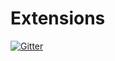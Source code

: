 # Extensions

[![Gitter](https://badges.gitter.im/Join%20Chat.svg)](https://gitter.im/ilkerhalil/Extensions?utm_source=badge&utm_medium=badge&utm_campaign=pr-badge&utm_content=badge)